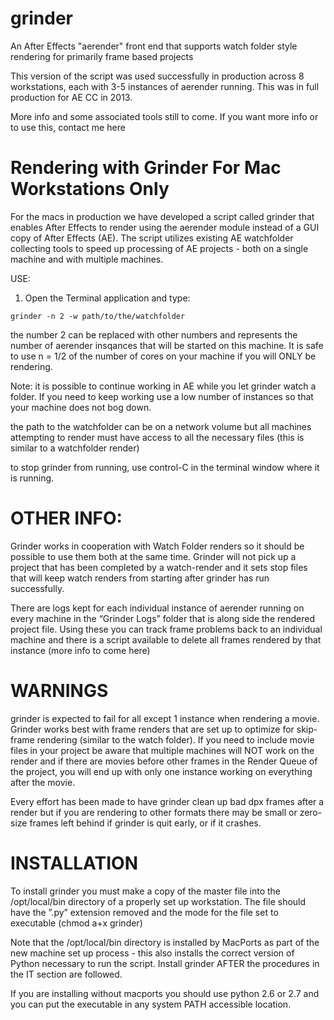 grinder
=======

An After Effects "aerender" front end that supports watch folder style rendering for primarily frame based projects

This version of the script was used successfully in production across 8 workstations, each with 3-5 instances of aerender running. This was in full production for AE CC in 2013.

More info and some associated tools still to come. If you want more info or to use this, contact me here

Rendering with Grinder For Mac Workstations Only
==========================================
For the macs in production we have developed a script called grinder that enables After Effects to render using the aerender module instead of a GUI copy of After Effects (AE). The script utilizes existing AE watchfolder collecting tools to speed up processing of AE projects - both on a single machine and with multiple machines.

USE:

1. Open the Terminal application and type:

```
grinder -n 2 -w path/to/the/watchfolder
```

the number 2 can be replaced with other numbers and represents the number of aerender insqances that will be started on this machine. It is safe to use n = 1/2 of the number of cores on your machine if you will ONLY be rendering.

Note: it is possible to continue working in AE while you let grinder watch a folder. If you need to keep working use a low number of instances so that your machine does not bog down.

the path to the watchfolder can be on a network volume but all machines attempting to render must have access to all the necessary files (this is similar to a watchfolder render)

to stop grinder from running, use control-C in the terminal window where it is running.

OTHER INFO:
===========
Grinder works in cooperation with Watch Folder renders so it should be possible to use them both at the same time. Grinder will not pick up a project that has been completed by a watch-render and it sets stop files that will keep watch renders from starting after grinder has run successfully.

There are logs kept for each individual instance of aerender running on every machine in the “Grinder Logs” folder that is along side the rendered project file. Using these you can track frame problems back to an individual machine and there is a script available to delete all frames rendered by that instance (more info to come here)

WARNINGS
========
grinder is expected to fail for all except 1 instance when rendering a movie. Grinder works best with frame renders that are set up to optimize for skip-frame rendering (similar to the watch folder). If you need to include movie files in your project be aware that multiple machines will NOT work on the render and if there are movies before other frames in the Render Queue of the project, you will end up with only one instance working on everything after the movie.

Every effort has been made to have grinder clean up bad dpx frames after a render but if you are rendering to other formats there may be small or zero-size frames left behind if grinder is quit early, or if it crashes.

INSTALLATION
============
To install grinder you must make a copy of the master file into the /opt/local/bin directory of a properly set up workstation. The file should have the ”.py” extension removed and the mode for the file set to executable (chmod a+x grinder)

Note that the /opt/local/bin directory is installed by MacPorts as part of the new machine set up process - this also installs the correct version of Python necessary to run the script. Install grinder AFTER the procedures in the IT section are followed.

If you are installing without macports you should use python 2.6 or 2.7 and you can put the executable in any system PATH accessible location.
